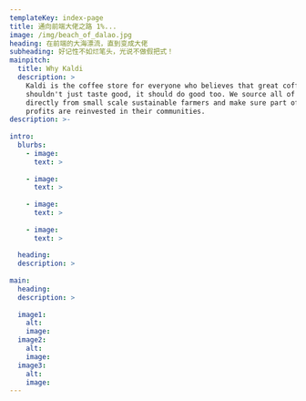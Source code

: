```yaml
---
templateKey: index-page
title: 通向前端大佬之路 1%...
image: /img/beach_of_dalao.jpg
heading: 在前端的大海漂流，直到变成大佬
subheading: 好记性不如烂笔头，光说不做假把式！
mainpitch:
  title: Why Kaldi
  description: >
    Kaldi is the coffee store for everyone who believes that great coffee
    shouldn't just taste good, it should do good too. We source all of our beans
    directly from small scale sustainable farmers and make sure part of the
    profits are reinvested in their communities.
description: >-
 
intro:
  blurbs:
    - image: 
      text: >
        
    - image: 
      text: >
       
    - image: 
      text: >
        
    - image: 
      text: >
       
  heading: 
  description: >
    
main:
  heading: 
  description: >
   
  image1:
    alt: 
    image: 
  image2:
    alt: 
    image: 
  image3:
    alt: 
    image: 
---
```

